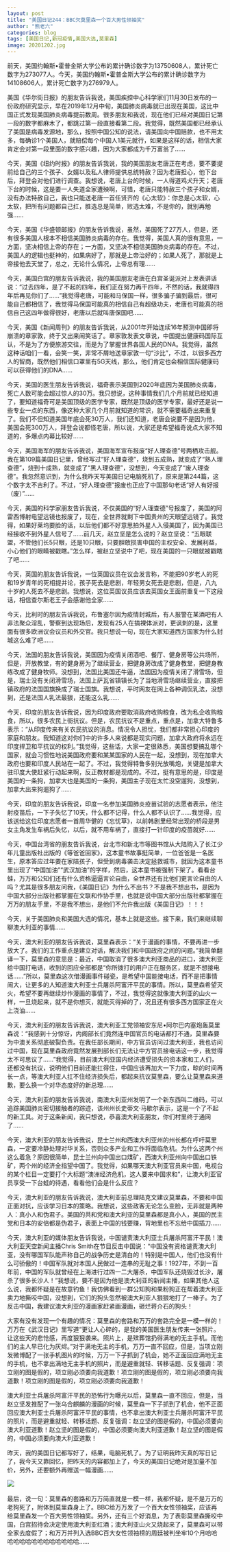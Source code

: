 ```yaml
---
layout: post
title: "美国日记244：BBC欠莫里森一个百大男性领袖奖"
author: "熊老六"
categories: blog
tags: [美国日记,新冠疫情,美国大选,莫里森]
image: 20201202.jpg
---
```

​​​​​​前天，美国约翰斯•霍普金斯大学公布的累计确诊数字为13750608人，累计死亡数字为273077人。今天，美国约翰斯•霍普金斯大学公布的累计确诊数字为14108606人，累计死亡数字为276979人。

美国《华尔街日报》的朋友告诉我说，美国疾控中心科学家们11月30日发布的一份政府研究显示，早在2019年12月中旬，美国肺炎病毒就已出现在美国，这比中国正式发现美国肺炎病毒提前数周。很多朋友和我说，现在他们已经对美国日记第一段的数字都麻木了，都跳过第一段直接看第二段。我觉得，既然美国都已经承认了美国是病毒发源地，那么，按照中国公知的说法，请美国向中国赔款，也不用太多，每确诊1个美国人，就赔偿每个中国人1美元就行，如果是这样的话，相信大家肯定会对第一段里面的数字感兴趣，因为大家都成为千万富翁了……

今天，美国《纽约时报》的朋友告诉我说，我的美国朋友老唐正在考虑，要不要提前给自己的三个孩子、女婿以及私人律师提供总统特赦？因为老唐担心，他下台后，拜登会对他们进行调查。我想说，老唐上台的时候，一人得道鸡犬升天；老唐下台的时候，这是要一人失道全家遭殃啊，可惜，老唐只能特赦三个孩子和女婿，没有办法特赦自己，我也只能送老唐一首任贤齐的《心太软》：你总是心太软，心太软，把所有问题都自己扛，胜选总是简单，败选太难，不是你的，就别再勉强……

今天，美国《华盛顿邮报》的朋友告诉我说，虽然，美国死了27万人，但是，还有很多美国人根本不相信美国肺炎病毒的存在。我觉得，美国人真的很有意思，一方面，坚决相信上帝的存在；一方面，又坚决不相信美国肺炎病毒的存在。不过，美国人的逻辑也挺神的，如果病好了，那就是上帝治好的；如果人死了，那就是上帝接他去天堂了，总之，无论什么情况，上帝总有理……

今天，美国白宫的朋友告诉我说，我的美国朋友老唐在白宫圣诞派对上发表讲话说：“过去四年，是了不起的四年，我们正在努力再干四年，不然的话，我就得四年后再见你们了……”我觉得老唐，可能和马保国一样，很多骗子骗到最后，很可能自己都相信了，我觉得马保国可能真的相信自己有超级功夫，老唐也可能真的相信自己这四年做得很好，老唐以后就叫唐保国吧……

今天，美国《新闻周刊》的朋友告诉我说，从2001年开始连续16年预测中国即将崩溃的章家敦，终于又出来闹笑话了。章家敦发表文章说，中国提出健康码国际互认，不是为了方便旅游交往，而是为了掌握世界各国人民的DNA。我觉得，虽然这种话咱们一看，会笑一笑，非常不屑地送章家敦一句“沙比”，不过，以很多西方人的智商，既然他们相信口罩里有5G天线，那么，他们肯定也会相信国际健康码可以获得他们的DNA……

今天，美国的医生朋友告诉我说，福奇表示美国到2020年底因为美国肺炎病毒，死亡人数可能会超过惊人的30万。我只想说，这种事情我们几个月前就已经知道了，要知道福奇可是美国顶级的医学专家，既然是顶级的医学专家，最好还是说一些专业一点的东西，像这种大家几个月前就知道的常识，就不需要福奇出来重复了。我们不但知道美国年底会死30万人，我们还知道，老唐会说要不是因为他，美国会死300万人，拜登会说都怪老唐，所以说，大家还是希望福奇说点大家不知道的，多爆点内幕比较好……

今天，美国海军的朋友告诉我说，美国海军宣布报废“好人理查德”号两栖攻击舰。我在第109篇美国日记里，曾经写过“好人理查德”，烧到五成熟，就变成了“熟人理查德”，烧到十成熟，就变成了“黑人理查德”，没想到，今天变成了“废人理查德”。我忽然意识到，为什么我昨天写美国日记电脑死机了，原来是第244篇，这个数字太不吉利了。不过，“好人理查德”报废也正应了中国那句老话“好人有好报（废）”……

今天，美国的科学家朋友告诉我说，不仅美国的“好人理查德”号报废了，美国的阿雷西博射电望远镜也报废了，现在，全世界就剩下中国贵州的天眼望远镜了。我觉得，如果好莱坞要脸的话，以后他们都不好意思拍外星人入侵美国了，因为美国已经接收不到外星人信号了……前几天，赵立坚是怎么说的？赵立坚说：“五眼联盟，不管他们长5只眼，还是10只眼，只要胆敢损害中国的主权安全、发展利益，小心他们的眼睛被戳瞎。”怎么样，被赵立坚说中了吧，现在美国的一只眼就被戳瞎了吧……

今天，英国的朋友告诉我说，一位英国议员在议会发言称，不能把90岁老人的死和19岁青年的死相提并论，孩子死去是悲剧，年轻男女死去是悲剧，但是，八九十岁的人死去不是悲剧。我想说，这位英国议员应该去英国女王面前重复一下这段话，相信查尔斯老王子会感谢他全家……

今天，比利时的朋友告诉我说，布鲁塞尔因为疫情封城后，有人报警在某酒吧有人非法聚众淫乱，警察到达现场后，发现有25人在搞裸体派对，更讽刺的是，这里面有很多欧洲议会议员和外交官。我只想说一句，现在大家知道西方国家为什么封城这么难了吧……

今天，法国的朋友告诉我说，美国因为疫情关闭酒吧、餐厅、健身房等公共场所，但是，开放教堂，有的健身房为了继续营业，把健身房改成了健身教堂，把健身教练改成了健身牧师。没想到，法国比美国还牛逼，法国因为疫情关闭了滑雪场，但是，瑞士没有关闭滑雪场，法国上萨瓦省镇镇长为了当地滑雪场继续营业，直接把镇政府的法国国旗换成了瑞士国旗。我想说，平时网友在网上各种调侃乳法，没想到，还是法国人乳法最狠，还能这么乳……

今天，印度的朋友告诉我说，因为印度政府要取消政府收购粮食，改为私企收购粮食，所以，很多农民上街抗议。但是，农民抗议不是重点，重点是，加拿大特鲁多表示：“从印度传来有关农民抗议的消息。情况令人担忧，我们都非常担心印度的家庭和朋友。我知道这对你们中的许多人来说都是现实问题，加拿大政府将永远在印度捍卫和平抗议的权利。”我觉得，这些话，大家一定很熟悉，美国想要搞乱哪个国家，就会习惯性地说美国政府要和某某国家的人民在一起，没想到，现在加拿大政府也要和印度人民站在一起了。不过，我觉得特鲁多别光放嘴炮，关键是加拿大驻印度大使赶紧行动起来啊，反正教材都是现成的。不过，挺有意思的是，印度是美国的一条狗，加拿大也是美国的一条狗，美国主子现在太忙没空遛狗，没想到，加拿大出来狗遛狗了……

今天，印度的朋友告诉我说，印度一名参加美国肺炎疫苗试验的志愿者表示，他注射疫苗后，一下子失忆了10天，什么都不记得，什么人都不认识了……我觉得，应该送给这位印度志愿者一首周华健的《忘忧草》，以前韩剧里经常出现的桥段是男女主角发生车祸后失忆，以后，就不用车祸了，直接打一针印度的疫苗就好……

今天，中国台湾省的朋友告诉我说，台北市和新北市等图书馆从大陆购入了长江少年儿童出版社出版的《等爸爸回家》，这本童书故事挺简单，一位爸爸是一名医生，原本答应过年要在家陪孩子，但受到病毒袭击决定拯救城市，就因为这本童书里出现了“中国加油”“武汉加油”的字样，然后，这本童书被强制下架了。看看台蛙，万万和公知们还有什么资格逼逼言论自由，全世界还有比他们更言论自由的人吗？尤其是很多朋友问我，《美国日记》为什么不出书？不是我不想出书，是因为中国大部分出版社都掌握在文联和作协手里，也就是说中国大部分出版社都掌握在万万的朋友手里，不是我不想出，是他们不允许我出版《美国日记》！！！

今天，关于美国肺炎和美国大选的情况，基本上就是这些。接下来，我们来继续聊聊澳大利亚的事情……

今天，澳大利亚的朋友告诉我说，莫里森表示：“关于漫画的事情，不要再进一步放大了。我们的工作重点是建立对话，解决我们和中国政府之间的问题。”我简单翻译一下，莫里森的意思是：最近，中国取消了很多澳大利亚商品的进口，澳大利亚给中国打电话，收到的回应全部都是“你所拨打的用户正在服务区，就是不想接电话……”所以，莫里森这次借漫画事件碰瓷，是希望中国能接电话，而不是把事情闹大，让更多的人知道澳大利亚士兵屠杀阿富汗平民的事情。所以，莫里森希望灭火，希望不要再继续炒作漫画的事情了，不过，我觉得这就像澳大利亚的山火一样，一旦烧起来，就不是你想灭，就能灭得掉的了，况且还有很多西方国家正在火上浇油……

今天，澳大利亚的朋友告诉我说，澳大利亚工党领袖安东尼•阿尔巴内塞炮轰莫里森说：“我感到十分惊讶，内阁部长们竟然连中国官员的电话都打不通，莫里森要为中澳关系彻底破裂负责。在我任部长期间，中方官员访问过澳大利亚，我也访问过中国，现在莫里森政府竟然发展到部长们无法让中方官员接电话这一步，我觉得太不可思议了……”我觉得，目前澳大利亚国内经济遭受损失的资本家和工人们，还都没有抗议，说明他们目前还能扛得住，中国应该再加大一下力度，晾的时间再长一点，等澳大利亚人扛不住经济损失后，都起来抗议莫里森，要么让莫里森来道歉，要么换一个对华态度好的新总理……

今天，澳大利亚的朋友告诉我说，南澳大利亚州发明了一个新东西叫二维码，可以追踪美国肺炎密切接触者的踪迹，该州州长史蒂文·马歇尔表示，这是一个了不起的新工具。对于这条新闻，我只想说，恭喜澳大利亚朋友，你们村里终于通网了……

今天，澳大利亚的朋友告诉我说，昆士兰州和西澳大利亚州的州长都在呼吁莫里森，一定要冷静处理对华关系，否则众多产业和工作将面临危机。为什么这两个州这么着急？原因很简单，昆士兰州向中国出口煤矿，西澳大利亚州向中国出口铁矿，两个州的经济全指望中国了。我觉得，如果哪天澳大利亚官员来中国，电视台的某个栏目一定要打个大标题“澳洲经济危机，这人要来中国求和”，让澳大利亚官员享受一下台蛙的待遇，看看他们会是什么反应？

今天，澳大利亚的朋友告诉我说，澳大利亚前总理陆克文建议莫里森，不要和中国正面对抗，应该学习日本的策略。我想说，这些政客无论怎么变脸，无非就是两种人：真小人和伪君子。美国的共和党和澳大利亚的莫里森都是真小人，美国的民主党和日本的安倍都是伪君子，表面上中国的钱要赚，背地里也不忘给中国插刀……

今天，澳大利亚的媒体朋友告诉我说，中国谴责澳大利亚士兵屠杀阿富汗平民！澳大利亚天空新闻主播Chris Smith在节目反击中国说：“中国没有资格谴责澳大利亚，没有哪国军队能声称自己的战争历史是清白的！特别是中国人，他们也没有什么可骄傲的！中国军队就对本国人民做过一连串的无耻之事！1927年，不到一百年前，中国的军队就曾经在上海进行过四一二大屠杀，中国军队还烧毁过长沙，屠杀了很多长沙人！”我想说，要不是因为他是澳大利亚的新闻主播，如果其他人这么说，我都怀疑是在故意钓鱼！我仿佛看到一群公知狗和果粉狗正在帮着澳大利亚卖力地撕咬中国，没想到，它们的狗头忽然被澳大利亚人狠狠地打了一棒子。为了反击中国，我建议澳大利亚的漫画家赶紧画漫画，砸烂蒋介石的狗头！

大家有没有发现一个有趣的情况：莫里森的套路和万万的套路完全是一模一样的！万万在《武汉日记》里写道“更让人心碎的，是我的美国医生朋友传来一张照片。让这些天的悲怆感，再度狠狠袭来。照片上，是殡葬馆扔得满地的无主手机。而他们的主人早已化为灰烬。”对于满地无主的手机，万万一直不回应，但是，当项立刚发微博配了一张手机图片的时候，万万一下子抓到了机会，她不正面回应满地无主的手机，也不拿出满地无主手机的照片，而是避重就轻、转移话题、反复强调：项立刚的图是假的，项立刚必须要向我道歉！项立刚的图是假的，项立刚必须要向我道歉！项立刚的图是假的，项立刚必须要向我道歉！

澳大利亚士兵屠杀阿富汗平民的恐怖行为曝光以后，莫里森一直不回应，但是，当赵立坚发推配了一张乌合麒麟的漫画的时候，莫里森一下子抓到了机会，他不正面回应澳大利亚士兵屠杀阿富汗平民的事情，也不拿出澳大利亚士兵屠杀阿富汗平民的照片，而是避重就轻、转移话题、反复强调：赵立坚的图是假的，中国必须要向澳大利亚道歉！赵立坚的图是假的，中国必须要向澳大利亚道歉！赵立坚的图是假的，中国必须要向澳大利亚道歉！

昨天，我的美国日记都写好了，结果，电脑死机了。为了证明我昨天真的写日记了，我今天又靠回忆，把昨天的内容都加上了，今天的美国日记绝对是加量不加价，另外，还要额外再赠送一幅漫画……

![]({{site.url}}/assets/img/004iBqFSly1gl9wckrm9tj60j60m9qej02.jpg)  

最后，说一句：莫里森的套路和万万简直就是一模一样，我都怀疑，是不是万万的老狗死了，附体到莫里森身上了。BBC给万万发了一个百大女性领袖奖，应该再给莫里森发一个百大男性领袖奖。另外，还有三个好消息，为了表彰莫里森撕咬中国，白宫招待会决定使用澳大利亚红酒；澳大利亚山火又烧起来了，莫里森可以带全家去度假了；和万万并列入选BBC百大女性领袖榜的周廷被判坐牢10个月哈哈哈哈哈哈哈哈哈哈哈哈哈哈……​​​​